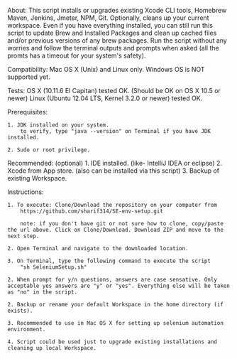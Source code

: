 About:
	This script installs or upgrades existing Xcode CLI tools, Homebrew Maven, Jenkins, Jmeter, NPM, Git. Optionally, cleans up your current workspace. Even if you have everything installed, you can still run this script to update Brew and Installed Packages and clean up cached files and/or previous versions of any brew packages. Run the script without any worries and follow the terminal outputs and prompts when asked (all the promts has a timeout for your system's safety).


Compatibility: Mac OS X (Unix) and Linux only. Windows OS is NOT supported yet. 

Tests:
		OS X (10.11.6 El Capitan) tested OK. (Should be OK on OS X 10.5 or newer)
		Linux (Ubuntu 12.04 LTS, Kernel 3.2.0 or newer) tested OK.


Prerequisites:

	1. JDK installed on your system.
		to verify, type "java --version" on Terminal if you have JDK installed.
		
	2. Sudo or root privilege.

Recommended: (optional)
	1. IDE installed. (like- IntelliJ IDEA or eclipse)
	2. Xcode from App store. (also can be installed via this script)
	3. Backup of existing Workspace.

Instructions:

	1. To execute: Clone/Download the repository on your computer from 
		https://github.com/sharif314/SE-env-setup.git

		note: if you don't have git or not sure how to clone, copy/paste the url above. Click on Clone/Download. Download ZIP and move to the next step. 

	2. Open Terminal and navigate to the downloaded location.

	3. On Terminal, type the following command to execute the script
		"sh SeleniumSetup.sh"

	2. When prompt for y/n questions, answers are case sensative. Only acceptable yes answers are "y" or "yes". Everything else will be taken as "no" in the script. 

	2. Backup or rename your default Workspace in the home directory (if exists).

	3. Recommended to use in Mac OS X for setting up selenium automation environment.

	4. Script could be used just to upgrade existing installations and cleaning up local Workspace. 
